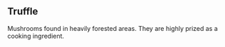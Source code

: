 ## Truffle
Mushrooms found in heavily forested areas. They are highly prized as a cooking
ingredient.

